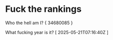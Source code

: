 # Fuck the rankings

Who the hell am I?
{ 34680085 }

What fucking year is it?
[ 2025-05-21T07:16:40Z ]
